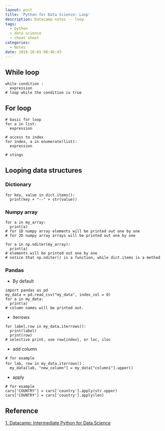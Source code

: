 ```yaml
---
layout: post
title: 'Python for Data Science: Loop'
description: Datacamp notes -- loop
tags:
  - python
  - data science
  - cheat sheet
categories:
  - Notes
date: 2018-10-01 00:46:43
---
```


## While loop
```
while condition :
  expression
# loop while the condition is true
```
## For loop

```
# basic for loop
for a in list:
  expression

# access to index
for index, a in enumerate(list):
  expression

# stings
```

## Looping data structures
### Dictionary

```
for key, value in dict.items():
  print(key + "--" + str(value))
```

### Numpy array

```
for a in my_array:
  print(a)
# for 1D numpy array elements will be printed out one by one
# for 2D numpy array arrays will be printed out one by one

for a in np.nditer(my_array):
  print(a)
# elements will be printed out one by one
# notice that np.nditer() is a function, while dict.items is a method
```

### Pandas
- By default

```
import pandas as pd
my_data = pd.read_csv("my_data", index_col = 0)
for a in my_data:
  print(a)
# column names will be printed out.
```

- iterrows

```
for label,row in my_data.iterrows():
  print(label)
  print(row)
# selective print, use row[index], or loc, iloc
```

- add column
```
# for example
for lab, row in my_data.iterrows()：
  my_data[lab, "new_column"] = my_data["column1"].upper()
```
- apply
```
# for example
cars['COUNTRY'] = cars['country'].apply(str.upper)
cars['COUNTRY'] = cars['country'].apply(len)
```

## Reference
[1. Datacamp: Intermediate Python for Data Science][1]

[1]: https://www.datacamp.com/courses/intermediate-python-for-data-science
